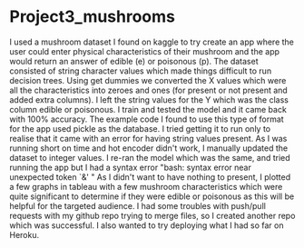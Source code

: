 # Project3_mushrooms
I used a mushroom dataset I found on kaggle to try create an app where the user could enter physical characteristics 
of their mushroom and the app would return an answer of edible (e) or poisonous (p).
The dataset consisted of string character values which made things difficult to run decision trees.
Using get dummies we converted the X values which were all the characteristics into zeroes and ones (for present or not present and added extra columns).
I left the string values for the Y which was the class column edible or poisonous.
I train and tested the model and it came back with 100% accuracy.
The example code I found to use this type of format for the app used pickle as the database. 
I tried getting it to run only to realise that it came with an error for having string values present.
As I was running short on time and hot encoder didn't work, I manually updated the dataset to integer values.
I re-ran the model which was the same, and tried running the app but I had a syntax error "bash: syntax error near unexpected token `&' "
As I didn't want to have nothing to present, I plotted a few graphs in tableau with a few mushroom characteristics which were quite significant to determine if they were edible
or poisonous as this will be helpful for the targeted audience.
I had some troubles with push/pull requests with my github repo trying to merge files, so I created another repo which was successful.
I also wanted to try deploying what I had so far on Heroku.
